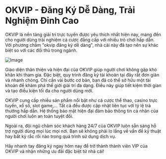 # OKVIP - Đăng Ký Dễ Dàng, Trải Nghiệm Đỉnh Cao

OKVIP là nền tảng giải trí trực tuyến được yêu thích nhất hiện nay, mang đến cho người dùng trải nghiệm cá cược đẳng cấp với nhiều trò chơi hấp dẫn. Với phương châm "okvip đăng ký dễ dàng", nhà cái này đã tạo nên sự khác biệt so với các đối thủ trong ngành.

![Image](https://github.com/user-attachments/assets/bd51ea9f-0666-407b-a7a7-98ead6de688c)

Giao diện thân thiện và hiện đại của OKVIP giúp người chơi không gặp khó khăn khi tham gia. Đặc biệt, quy trình đăng ký tài khoản tại đây rất đơn giản và nhanh chóng. Chỉ cần vài bước cơ bản, bạn đã có thể sở hữu một tài khoản để khám phá thế giới giải trí đa dạng. Điều này giúp tiết kiệm thời gian và tạo điều kiện tối đa cho người dùng mới.

OKVIP cung cấp nhiều sản phẩm nổi bật như cá cược thể thao, casino trực tuyến, xổ số, slot game,... Tất cả đều được cập nhật liên tục với tỷ lệ trả thưởng hấp dẫn. Hệ thống bảo mật hiện đại đảm bảo thông tin cá nhân của người chơi luôn an toàn tuyệt đối.

Ngoài ra, đội ngũ chăm sóc khách hàng 24/7 của OKVIP luôn sẵn sàng hỗ trợ người dùng mọi lúc mọi nơi. Bạn sẽ không phải lo lắng về vấn đề kỹ thuật hay bất kỳ rắc rối nào trong quá trình sử dụng dịch vụ.

Hãy nhanh tay đăng ký ngay hôm nay để trở thành thành viên VIP của OKVIP và nhận những ưu đãi đặc biệt từ nhà cái!